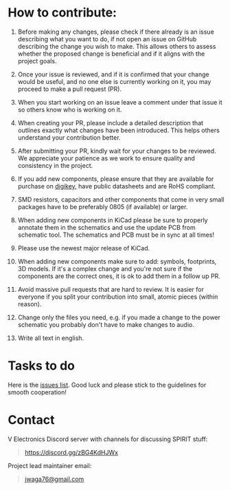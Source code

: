 # How to contribute:

1. Before making any changes, please check if there already is an issue describing what you want to
do, if not open an issue on GitHub describing the change you wish to make.
This allows others to assess whether the proposed change is beneficial and if it aligns
with the project goals.

2. Once your issue is reviewed, and if it is confirmed that your change would be useful,
and no one else is currently working on it, you may proceed to make a pull request (PR).

3. When you start working on an issue leave a comment under that issue it so others know who is working on it.

4. When creating your PR, please include a detailed description that outlines exactly
what changes have been introduced. This helps others understand your contribution better.

5. After submitting your PR, kindly wait for your changes to be reviewed.
We appreciate your patience as we work to ensure quality and consistency in the project.

6. If you add new components, please ensure that they are available for purchase on [digikey](https://www.digikey.com/en/products/), have public datasheets and are RoHS compliant.

7. SMD resistors, capacitors and other components that come in very small packages have to be preferably 0805 (if available) or larger.

8. When adding new components in KiCad please be sure to properly annotate them in the schematics and use the update PCB from schematic tool.
The schematics and PCB must be in sync at all times!

9. Please use the newest major release of KiCad.

10. When adding new components make sure to add: symbols, footprints, 3D models. If it's a complex change and you're not sure if the components are the correct ones,
it is ok to add them in a follow up PR.

11. Avoid massive pull requests that are hard to review. It is easier for
everyone if you split your contribution into small, atomic pieces (within reason).

12. Change only the files you need, e.g. if you made a change to the power schematic you probably don't have to make changes to audio.

13. Write all text in english.

# Tasks to do

Here is the [issues list](https://github.com/V3lectronics/SPIRIT/issues). Good luck and please stick to the guidelines for smooth cooperation!

# Contact

V Electronics Discord server with channels for discussing SPIRIT stuff:

>https://discord.gg/zBG4KdHJWx

Project lead maintainer email:

>jwaga76@gmail.com


